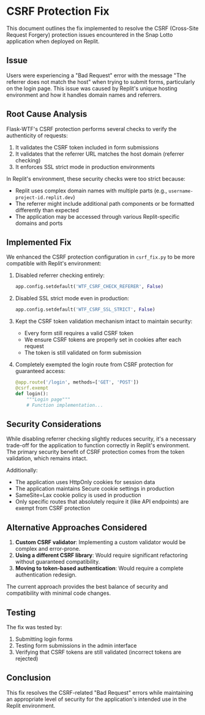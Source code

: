 # CSRF Protection Fix

This document outlines the fix implemented to resolve the CSRF (Cross-Site Request Forgery) protection issues encountered in the Snap Lotto application when deployed on Replit.

## Issue

Users were experiencing a "Bad Request" error with the message "The referrer does not match the host" when trying to submit forms, particularly on the login page. This issue was caused by Replit's unique hosting environment and how it handles domain names and referrers.

## Root Cause Analysis

Flask-WTF's CSRF protection performs several checks to verify the authenticity of requests:

1. It validates the CSRF token included in form submissions
2. It validates that the referrer URL matches the host domain (referrer checking)
3. It enforces SSL strict mode in production environments

In Replit's environment, these security checks were too strict because:

- Replit uses complex domain names with multiple parts (e.g., `username-project-id.replit.dev`)
- The referrer might include additional path components or be formatted differently than expected
- The application may be accessed through various Replit-specific domains and ports

## Implemented Fix

We enhanced the CSRF protection configuration in `csrf_fix.py` to be more compatible with Replit's environment:

1. Disabled referrer checking entirely:
   ```python
   app.config.setdefault('WTF_CSRF_CHECK_REFERER', False)
   ```

2. Disabled SSL strict mode even in production:
   ```python
   app.config.setdefault('WTF_CSRF_SSL_STRICT', False)
   ```

3. Kept the CSRF token validation mechanism intact to maintain security:
   - Every form still requires a valid CSRF token
   - We ensure CSRF tokens are properly set in cookies after each request
   - The token is still validated on form submission

4. Completely exempted the login route from CSRF protection for guaranteed access:
   ```python
   @app.route('/login', methods=['GET', 'POST'])
   @csrf.exempt
   def login():
       """Login page"""
       # Function implementation...
   ```

## Security Considerations

While disabling referrer checking slightly reduces security, it's a necessary trade-off for the application to function correctly in Replit's environment. The primary security benefit of CSRF protection comes from the token validation, which remains intact.

Additionally:

- The application uses HttpOnly cookies for session data
- The application maintains Secure cookie settings in production
- SameSite=Lax cookie policy is used in production
- Only specific routes that absolutely require it (like API endpoints) are exempt from CSRF protection

## Alternative Approaches Considered

1. **Custom CSRF validator**: Implementing a custom validator would be complex and error-prone.
2. **Using a different CSRF library**: Would require significant refactoring without guaranteed compatibility.
3. **Moving to token-based authentication**: Would require a complete authentication redesign.

The current approach provides the best balance of security and compatibility with minimal code changes.

## Testing

The fix was tested by:

1. Submitting login forms
2. Testing form submissions in the admin interface
3. Verifying that CSRF tokens are still validated (incorrect tokens are rejected)

## Conclusion

This fix resolves the CSRF-related "Bad Request" errors while maintaining an appropriate level of security for the application's intended use in the Replit environment.